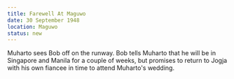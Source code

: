 ```yaml
---
title: Farewell At Maguwo
date: 30 September 1948
location: Maguwo
status: new
---
```


Muharto sees Bob off on the runway. Bob tells Muharto that he will be in Singapore and Manila for a couple of weeks, but promises to return to Jogja with his own fiancee  in time to attend Muharto's wedding. 

